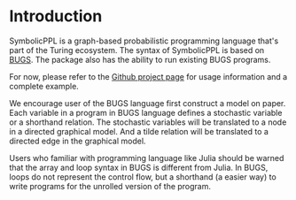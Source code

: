 # Introduction
SymbolicPPL is a graph-based probabilistic programming language that's part of the Turing ecosystem. 
The syntax of SymbolicPPL is based on [BUGS](https://www.mrc-bsu.cam.ac.uk/software/bugs/). 
The package also has the ability to run existing BUGS programs.

For now, please refer to the [Github project page](https://github.com/TuringLang/SymbolicPPL.jl) for usage information and a complete example.

We encourage user of the BUGS language first construct a model on paper. 
Each variable in a program in BUGS language defines a stochastic variable or a shorthand relation. 
The stochastic variables will be translated to a node in a directed graphical model. 
And a tilde relation will be translated to a directed edge in the graphical model.

Users who familiar with programming language like Julia should be warned that the array and loop syntax in BUGS is different from Julia. 
In BUGS, loops do not represent the control flow, but a shorthand (a easier way) to write programs for the unrolled version of the program.
